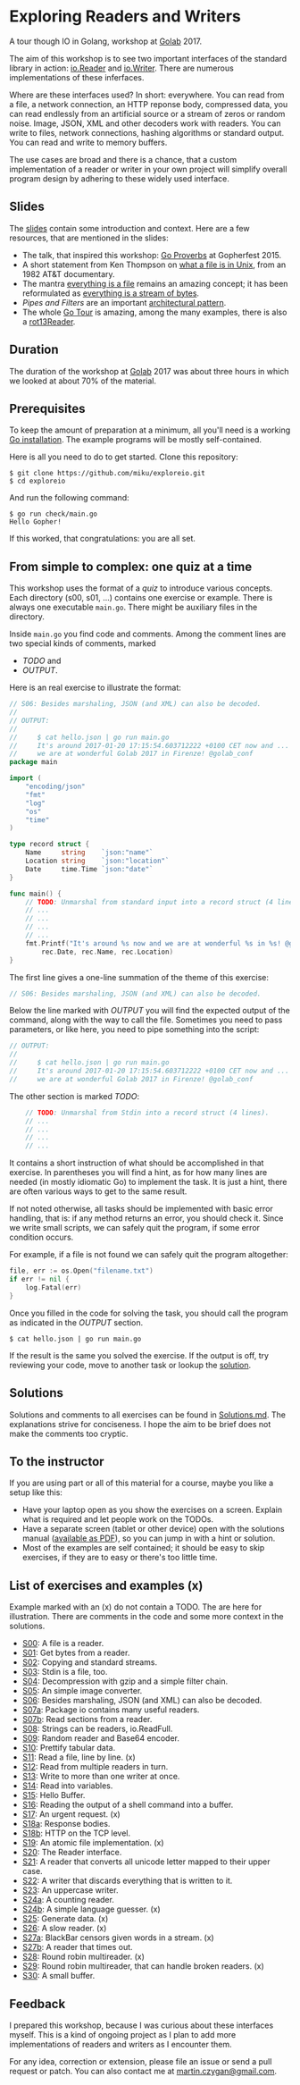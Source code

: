 Exploring Readers and Writers
=============================

A tour though IO in Golang, workshop at [Golab](http://golab.io) 2017.

The aim of this workshop is to see two important interfaces of the standard
library in action: [io.Reader](https://golang.org/pkg/io/#Reader) and
[io.Writer](https://golang.org/pkg/io/#Writer). There are numerous
implementations of these inferfaces.

Where are these interfaces used? In short: everywhere. You can read from a
file, a network connection, an HTTP reponse body, compressed data, you can read
endlessly from an artificial source or a stream of zeros or random noise.
Image, JSON, XML and other decoders work with readers. You can write to
files, network connections, hashing algorithms or standard output. You can read
and write to memory buffers.

The use cases are broad and there is a chance, that a custom implementation of
a reader or writer in your own project will simplify overall program design by
adhering to these widely used interface.

Slides
------

The [slides](https://github.com/miku/exploreio/blob/master/Slides.md) contain some
introduction and context. Here are a few resources, that are mentioned in the slides:

* The talk, that inspired this workshop: [Go
Proverbs](https://youtu.be/PAAkCSZUG1c?t=5m18s) at Gopherfest 2015.
* A short statement from Ken Thompson on [what a file is in
Unix](https://youtu.be/tc4ROCJYbm0?t=12m55s), from an 1982 AT&T documentary.
* The mantra [everything is a
file](https://en.wikipedia.org/wiki/Everything_is_a_file) remains an amazing
concept; it has been reformulated as [everything is a stream of
bytes](http://yarchive.net/comp/linux/everything_is_file.html).
* *Pipes and Filters* are an important [architectural
pattern](https://john.cs.olemiss.edu/~hcc/csci581oo/notes/pipes.html).
* The whole [Go Tour](https://tour.golang.org) is amazing, among the many
examples, there is also a [rot13Reader](https://tour.golang.org/methods/23).

Duration
--------

The duration of the workshop at [Golab](http://golab.io) 2017 was about three
hours in which we looked at about 70% of the material.

Prerequisites
-------------

To keep the amount of preparation at a minimum, all you'll need is a working
[Go installation](https://golang.org/doc/install). The example programs will be
mostly self-contained.

Here is all you need to do to get started. Clone this repository:

```
$ git clone https://github.com/miku/exploreio.git
$ cd exploreio
```

And run the following command:

```
$ go run check/main.go
Hello Gopher!
```

If this worked, that congratulations: you are all set.

From simple to complex: one quiz at a time
------------------------------------------

This workshop uses the format of a *quiz* to introduce various concepts. Each
directory (s00, s01, ...) contains one exercise or example. There is always one
executable `main.go`. There might be auxiliary files in the directory.

Inside `main.go` you find code and comments. Among the comment lines are two
special kinds of comments, marked

* *TODO* and
* *OUTPUT*.

Here is an real exercise to illustrate the format:

```go
// S06: Besides marshaling, JSON (and XML) can also be decoded.
//
// OUTPUT:
//
//     $ cat hello.json | go run main.go
//     It's around 2017-01-20 17:15:54.603712222 +0100 CET now and ...
//     we are at wonderful Golab 2017 in Firenze! @golab_conf
package main

import (
	"encoding/json"
	"fmt"
	"log"
	"os"
	"time"
)

type record struct {
	Name     string    `json:"name"`
	Location string    `json:"location"`
	Date     time.Time `json:"date"`
}

func main() {
	// TODO: Unmarshal from standard input into a record struct (4 lines).
	// ...
	// ...
	// ...
	// ...
	fmt.Printf("It's around %s now and we are at wonderful %s in %s! @golab_conf\n",
		rec.Date, rec.Name, rec.Location)
}

```

The first line gives a one-line summation of the theme of this exercise:

```go
// S06: Besides marshaling, JSON (and XML) can also be decoded.
```


Below the line marked with *OUTPUT* you will find the expected output of the
command, along with the way to call the file. Sometimes you need to pass
parameters, or like here, you need to pipe something into the script:

```go
// OUTPUT:
//
//     $ cat hello.json | go run main.go
//     It's around 2017-01-20 17:15:54.603712222 +0100 CET now and ...
//     we are at wonderful Golab 2017 in Firenze! @golab_conf

```

The other section is marked *TODO*:

```go
	// TODO: Unmarshal from Stdin into a record struct (4 lines).
	// ...
	// ...
	// ...
	// ...
```

It contains a short instruction of what should be accomplished in that
exercise. In parentheses you will find a hint, as for how many lines are needed
(in mostly idiomatic Go) to implement the task. It is just a hint, there are
often various ways to get to the same result.

If not noted otherwise, all tasks should be implemented with basic error
handling, that is: if any method returns an error, you should check it.
Since we write small scripts, we can safely quit the program, if some error
condition occurs.

For example, if a file is not found we can safely quit the program altogether:

```go
file, err := os.Open("filename.txt")
if err != nil {
	log.Fatal(err)
}
```

Once you filled in the code for solving the task, you should call the program
as indicated in the *OUTPUT* section.

```shell
$ cat hello.json | go run main.go
```

If the result is the same you solved the exercise. If the output is off, try
reviewing your code, move to another task or lookup the
[solution](https://github.com/miku/exploreio/tree/master#solutions).

Solutions
---------

Solutions and comments to all exercises can be found in
[Solutions.md](https://github.com/miku/exploreio/blob/master/Solutions.md). The
explanations strive for conciseness. I hope the aim to be brief does not make
the comments too cryptic.

To the instructor
-----------------

If you are using part or all of this material for a course, maybe you like a
setup like this:

* Have your laptop open as you show the exercises on a screen. Explain what is required and let people work on the TODOs.
* Have a separate screen (tablet or other device) open with the solutions manual ([available as PDF](https://github.com/miku/exploreio/blob/master/Solutions.pdf)),
so you can jump in with a hint or solution.
* Most of the examples are self contained; it should be easy to skip exercises,
if they are to easy or there's too little time.

List of exercises and examples (x)
----------------------------------

Example marked with an (x) do not contain a TODO. The are here for
illustration. There are comments in the code and some more context in the
solutions.

* [S00](https://github.com/miku/exploreio/tree/master/s00): A file is a reader.
* [S01](https://github.com/miku/exploreio/tree/master/s01): Get bytes from a reader.
* [S02](https://github.com/miku/exploreio/tree/master/s02): Copying and standard streams.
* [S03](https://github.com/miku/exploreio/tree/master/s03): Stdin is a file, too.
* [S04](https://github.com/miku/exploreio/tree/master/s04): Decompression with gzip and a simple filter chain.
* [S05](https://github.com/miku/exploreio/tree/master/s05): An simple image converter.
* [S06](https://github.com/miku/exploreio/tree/master/s06): Besides marshaling, JSON (and XML) can also be decoded.
* [S07a](https://github.com/miku/exploreio/tree/master/s07a): Package io contains many useful readers.
* [S07b](https://github.com/miku/exploreio/tree/master/s07b): Read sections from a reader.
* [S08](https://github.com/miku/exploreio/tree/master/s08): Strings can be readers, io.ReadFull.
* [S09](https://github.com/miku/exploreio/tree/master/s09): Random reader and Base64 encoder.
* [S10](https://github.com/miku/exploreio/tree/master/s10): Prettify tabular data.
* [S11](https://github.com/miku/exploreio/tree/master/s11): Read a file, line by line. (x)
* [S12](https://github.com/miku/exploreio/tree/master/s12): Read from multiple readers in turn.
* [S13](https://github.com/miku/exploreio/tree/master/s13): Write to more than one writer at once.
* [S14](https://github.com/miku/exploreio/tree/master/s14): Read into variables.
* [S15](https://github.com/miku/exploreio/tree/master/s15): Hello Buffer.
* [S16](https://github.com/miku/exploreio/tree/master/s16): Reading the output of a shell command into a buffer.
* [S17](https://github.com/miku/exploreio/tree/master/s17): An urgent request. (x)
* [S18a](https://github.com/miku/exploreio/tree/master/s18a): Response bodies.
* [S18b](https://github.com/miku/exploreio/tree/master/s18b): HTTP on the TCP level.
* [S19](https://github.com/miku/exploreio/tree/master/s19): An atomic file implementation. (x)
* [S20](https://github.com/miku/exploreio/tree/master/s20): The Reader interface.
* [S21](https://github.com/miku/exploreio/tree/master/s21): A reader that converts all unicode letter mapped to their upper case.
* [S22](https://github.com/miku/exploreio/tree/master/s22): A writer that discards everything that is written to it.
* [S23](https://github.com/miku/exploreio/tree/master/s23): An uppercase writer.
* [S24a](https://github.com/miku/exploreio/tree/master/s24a): A counting reader.
* [S24b](https://github.com/miku/exploreio/tree/master/s24b): A simple language guesser. (x)
* [S25](https://github.com/miku/exploreio/tree/master/s25): Generate data. (x)
* [S26](https://github.com/miku/exploreio/tree/master/s26): A slow reader. (x)
* [S27a](https://github.com/miku/exploreio/tree/master/s27a): BlackBar censors given words in a stream. (x)
* [S27b](https://github.com/miku/exploreio/tree/master/s27b): A reader that times out.
* [S28](https://github.com/miku/exploreio/tree/master/s28): Round robin multireader. (x)
* [S29](https://github.com/miku/exploreio/tree/master/s29): Round robin multireader, that can handle broken readers. (x)
* [S30](https://github.com/miku/exploreio/tree/master/s30): A small buffer.

Feedback
--------

I prepared this workshop, because I was curious about these interfaces myself.
This is a kind of ongoing project as I plan to add more implementations of
readers and writers as I encounter them.

For any idea, correction or extension, please file an issue or send a pull
request or patch. You can also contact me at
[martin.czygan@gmail.com](mailto:martin.czygan@gmail.com).
